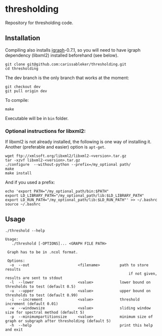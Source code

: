 # thresholding

Repository for thresholding code. 

## Installation

Compiling also installs [igraph](igraph.org/c/)-0.7.1, so you will need to have
igraph dependency (libxml2) installed beforehand (see below). 

    git clone git@github.com:carissableker/thresholding.git
    cd thresholding

The dev branch is the only branch that works at the moment:

    git checkout dev
    git pull origin dev

To compile: 

    make

Executable will be in `bin` folder. 

### Optional instructions for libxml2:

If libxml2 is not already installed, the following is one way of installing it. 
Another (preferable and easier) option is `apt-get`. 

    wget ftp://xmlsoft.org/libxml2/libxml2-<version>.tar.gz
    tar -xzvf libxml2-<version>.tar.gz 
    ./configure  --without-python --prefix=/my_optional path/
    make
    make install

And if you used a prefix: 

    echo 'export PATH="/my_optional_path/bin:$PATH"
    export LD_LIBRARY_PATH="/my_optional_path/lib:$LD_LIBRARY_PATH"
    export LD_RUN_PATH="/my_optional_path/lib:$LD_RUN_PATH"' >> ~/.bashrc
    source ~/.bashrc

## Usage

    ./threshold --help
     
	Usage: 
       ./threshold [-OPTIONS]... <GRAPH FILE PATH>

     Graph has to be in .ncol format. 

     Options: 
      -o  --out                      <filename>         path to store results
                                                            if not given, results are sent to stdout
      -l  --lower                    <value>            lower bound on thresholds to test (default 0.5)
      -u  --upper                    <value>            upper bound on thresholds to test (default 0.99)
      -i  --increment                <value>            threshold increment (default 0.01)
      -w  --windowsize               <value>            sliding window size for spectral method (default 5)
      -p  --minimumpartitionsize     <value>            minimum size of graph or subgraph after thresholding (default 5)
      -h  --help                                        print this help and exit


